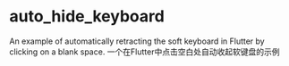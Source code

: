 # auto_hide_keyboard
An example of automatically retracting the soft keyboard in Flutter by clicking on a blank space. 一个在Flutter中点击空白处自动收起软键盘的示例
